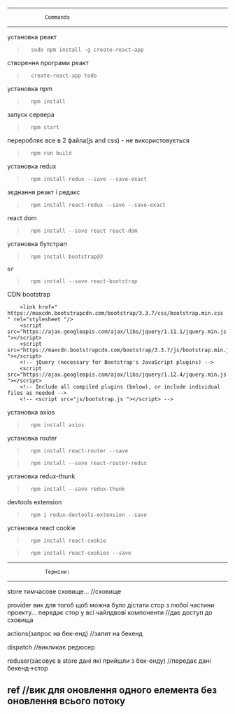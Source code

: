 ------------------------------------------------------------------------------------------------------------------------------

				Commands

------------------------------------------------------------------------------------------------------------------------------


установка реакт

>		sudo npm install -g create-react-app


створення програми реакт

>		create-react-app todo


установка npm

>		npm install


запуск сервера

>		npm start


переробляє все в 2 файла(js and css) - не використовується

>		npm run build


установка redux

>		npm install redux --save --save-exact


зєднання реакт і редакс

>		npm install react-redux --save --save-exact


react dom

>		npm install --save react react-dom


установка бутстрап

>		npm install bootstrap@3

	or

>		npm install --save react-bootstrap


CDN bootstrap

		<link href=" https://maxcdn.bootstrapcdn.com/bootstrap/3.3.7/css/bootstrap.min.css " rel="stylesheet "/>
		<script src="https://ajax.googleapis.com/ajax/libs/jquery/1.11.1/jquery.min.js "></script>
		<script src="https://maxcdn.bootstrapcdn.com/bootstrap/3.3.7/js/bootstrap.min.js "></script>
		<!-- jQuery (necessary for Bootstrap's JavaScript plugins) -->
		<script src="https://ajax.googleapis.com/ajax/libs/jquery/1.12.4/jquery.min.js "></script>
		<!-- Include all compiled plugins (below), or include individual files as needed -->
		<!-- <script src="js/bootstrap.js "></script> -->


установка axios

>		npm install axios


установка router

>		npm install react-router --save

>		npm install --save react-router-redux


установка redux-thunk

>		npm install --save redux-thunk


devtools extension

>		npm i redux-devtools-extension --save


установка react cookie

>		npm install react-cookie

>		npm install react-cookies --save


------------------------------------------------------------------------------------------------------------------------------

				Терміни:

------------------------------------------------------------------------------------------------------------------------------


store тимчасове сховище... 																											//сховище

provider вик для тогоб щоб можна було дістати стор з любої частини проекту...
	передає стор у всі чайлдвові компоненти																				//дає доступ до сховища

actions(запрос на бек-енд) 																											//запит на бекенд

dispatch 																																				//викликає редюсер

reduser(засовує в store дані які прийшли з бeк-енду)														//передає дані бекенд->стор

ref																																				 			//вик для оновлення одного елемента без оновлення всього потоку
------------------------------------------------------------------------------------------------------------------------------